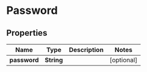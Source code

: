 
# Password

## Properties
Name | Type | Description | Notes
------------ | ------------- | ------------- | -------------
**password** | **String** |  |  [optional]



